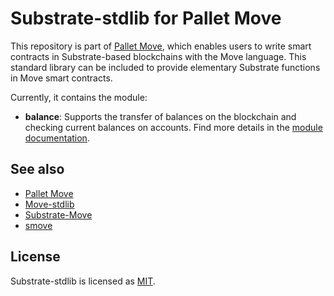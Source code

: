 # Substrate-stdlib for Pallet Move

This repository is part of [Pallet Move](https://github.com/eigerco/pallet-move), which enables users to write smart contracts in Substrate-based blockchains with the Move language. This standard library can be included to provide elementary Substrate functions in Move smart contracts.

Currently, it contains the module:
- __balance__: Supports the transfer of balances on the blockchain and checking current balances on accounts. Find more details in the [module documentation](doc/balance.md).

## See also

- [Pallet Move](https://github.com/eigerco/pallet-move)
- [Move-stdlib](https://github.com/eigerco/move-stdlib)
- [Substrate-Move](https://github.com/eigerco/substrate-move)
- [smove](https://github.com/eigerco/smove)

## License

Substrate-stdlib is licensed as [MIT](LICENSE).
